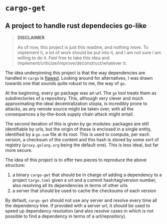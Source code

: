 # `cargo-get`
## A project to handle rust dependecies go-like

> **DISCLAIMER**
>
> As of now, this project is just this readme, and nothing more. To implement it, a lot
> of work should be put into it, and I am not sure I am willing to do it.
> Feel free to take this idea and implement/criticize/improve/deconstruct/whatever it.

The idea underpinning this project is that the way dependencies are handled in `cargo`
is [flawed][blog]. Looking around for alternatives, I was drawn towards one that sounds
quite robust to me, the way of `go`.

At the beginning, every go package was an url. The `go` tool treats them as
subdirectories of a repository. This, although very clever and much approximating the
ideal decentralization utopia, is incredibly prone to attacks, as any remote source
might be taken over, with all the consequences a by-the-book supply chain attack might
entail.

The second iteration of this is given by go modules: packages are still
identifiable by urls, but the origin of these is enclosed in a single entity, identified
by a `go.sum` file at its root. This is used to compute, per each version, a checksum of
the content and this hash is stored by some sort of registry (`proxy.golang.org` being
the default one). This is less ideal, but far more secure.

The idea of this project is to offer two pieces to reproduce the above structure:

 1. a binary `cargo-get` that should be in charge of adding a dependency to a project
    `Cargo.toml` given a url and a commit hash/tag/version number, also resolving all
    its dependencies in terms of other urls
 2. a server that should be used to cache the checksums of each version

By default, `cargo-get` should not use any server and resolve every time all the
dependency tree. If provided with a server url, it should be used to speed up dependency
resolution (and also resolve cases in which is not possible to find a dependency in
terms of a url/repository).

[blog]: https://troubles.noblogs.org/post/2021/03/29/why-so-much-ado-with-crates-io/
